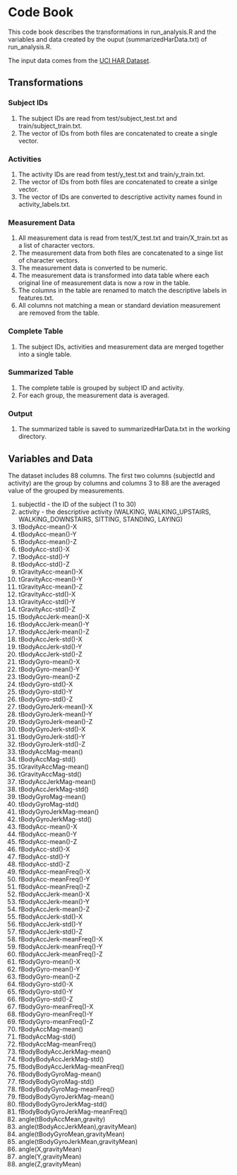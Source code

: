 # Code Book

This code book describes the transformations in run_analysis.R and the variables and data created by the ouput (summarizedHarData.txt) of run_analysis.R.

The input data comes from the [UCI HAR Dataset](https://d396qusza40orc.cloudfront.net/getdata%2Fprojectfiles%2FUCI%20HAR%20Dataset.zip).

## Transformations

### Subject IDs

1. The subject IDs are read from test/subject_test.txt and train/subject_train.txt.
2. The vector of IDs from both files are concatenated to create a single vector.

### Activities

1. The activity IDs are read from test/y_test.txt and train/y_train.txt.
2. The vector of IDs from both files are concatenated to create a sinlge vector.
3. The vector of IDs are converted to descriptive activity names found in activity_labels.txt.

### Measurement Data

1. All measurement data is read from test/X_test.txt and train/X_train.txt as a list of character vectors.
2. The measurement data from both files are concatenated to a singe list of character vectors.
3. The measurement data is converted to be numeric.
4. The measurement data is transformed into data table where each original line of measurement data is now a row in the table.
5. The columns in the table are renamed to match the descriptive labels in features.txt.
6. All columns not matching a mean or standard deviation measurement are removed from the table.

### Complete Table

1. The subject IDs, activities and measurement data are merged together into a single table.

### Summarized Table

1. The complete table is grouped by subject ID and activity.
2. For each group, the measurement data is averaged.

### Output

1. The summarized table is saved to summarizedHarData.txt in the working directory.

## Variables and Data

The dataset includes 88 columns. The first two columns (subjectId and activity) are the group by columns and columns 3 to 88 are the averaged value of the grouped by measurements.

1. subjectId - the ID of the subject (1 to 30)
2. activity - the descriptive activity (WALKING, WALKING_UPSTAIRS, WALKING_DOWNSTAIRS, SITTING, STANDING, LAYING)
3. tBodyAcc-mean()-X
4. tBodyAcc-mean()-Y
5. tBodyAcc-mean()-Z
6. tBodyAcc-std()-X
7. tBodyAcc-std()-Y
8. tBodyAcc-std()-Z
9. tGravityAcc-mean()-X
10. tGravityAcc-mean()-Y
11. tGravityAcc-mean()-Z
12. tGravityAcc-std()-X
13. tGravityAcc-std()-Y
14. tGravityAcc-std()-Z
15. tBodyAccJerk-mean()-X
16. tBodyAccJerk-mean()-Y
17. tBodyAccJerk-mean()-Z
18. tBodyAccJerk-std()-X
19. tBodyAccJerk-std()-Y
20. tBodyAccJerk-std()-Z
21. tBodyGyro-mean()-X
22. tBodyGyro-mean()-Y
23. tBodyGyro-mean()-Z
24. tBodyGyro-std()-X
25. tBodyGyro-std()-Y
26. tBodyGyro-std()-Z
27. tBodyGyroJerk-mean()-X
28. tBodyGyroJerk-mean()-Y
29. tBodyGyroJerk-mean()-Z
30. tBodyGyroJerk-std()-X
31. tBodyGyroJerk-std()-Y
32. tBodyGyroJerk-std()-Z
33. tBodyAccMag-mean()
34. tBodyAccMag-std()
35. tGravityAccMag-mean()
36. tGravityAccMag-std()
37. tBodyAccJerkMag-mean()
38. tBodyAccJerkMag-std()
39. tBodyGyroMag-mean()
40. tBodyGyroMag-std()
41. tBodyGyroJerkMag-mean()
42. tBodyGyroJerkMag-std()
43. fBodyAcc-mean()-X
44. fBodyAcc-mean()-Y
45. fBodyAcc-mean()-Z
46. fBodyAcc-std()-X
47. fBodyAcc-std()-Y
48. fBodyAcc-std()-Z
49. fBodyAcc-meanFreq()-X
50. fBodyAcc-meanFreq()-Y
51. fBodyAcc-meanFreq()-Z
52. fBodyAccJerk-mean()-X
53. fBodyAccJerk-mean()-Y
54. fBodyAccJerk-mean()-Z
55. fBodyAccJerk-std()-X
56. fBodyAccJerk-std()-Y
57. fBodyAccJerk-std()-Z
58. fBodyAccJerk-meanFreq()-X
59. fBodyAccJerk-meanFreq()-Y
60. fBodyAccJerk-meanFreq()-Z
61. fBodyGyro-mean()-X
62. fBodyGyro-mean()-Y
63. fBodyGyro-mean()-Z
64. fBodyGyro-std()-X
65. fBodyGyro-std()-Y
66. fBodyGyro-std()-Z
67. fBodyGyro-meanFreq()-X
68. fBodyGyro-meanFreq()-Y
69. fBodyGyro-meanFreq()-Z
70. fBodyAccMag-mean()
71. fBodyAccMag-std()
72. fBodyAccMag-meanFreq()
73. fBodyBodyAccJerkMag-mean()
74. fBodyBodyAccJerkMag-std()
75. fBodyBodyAccJerkMag-meanFreq()
76. fBodyBodyGyroMag-mean()
77. fBodyBodyGyroMag-std()
78. fBodyBodyGyroMag-meanFreq()
79. fBodyBodyGyroJerkMag-mean()
80. fBodyBodyGyroJerkMag-std()
81. fBodyBodyGyroJerkMag-meanFreq()
82. angle(tBodyAccMean,gravity)
83. angle(tBodyAccJerkMean),gravityMean)
84. angle(tBodyGyroMean,gravityMean)
85. angle(tBodyGyroJerkMean,gravityMean)
86. angle(X,gravityMean)
87. angle(Y,gravityMean)
88. angle(Z,gravityMean)
